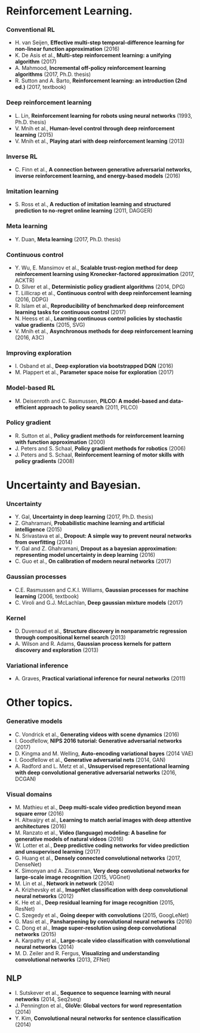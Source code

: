 # Reinforcement Learning.

### Conventional RL
- H. van Seijen, __Effective multi-step temporal-difference learning for non-linear function approximation__ (2016)
- K. De Asis et al., __Multi-step reinforcement learning: a unifying algorithm__ (2017)
- A. Mahmood, __Incremental off-policy reinforcement learning algorithms__ (2017, Ph.D. thesis)
- R. Sutton and A. Barto, __Reinforcement learning: an introduction (2nd ed.)__ (2017, textbook)

### Deep reinforcement learning
- L. Lin, __Reinforcement learning for robots using neural networks__ (1993, Ph.D. thesis)
- V. Mnih et al., __Human-level control through deep reinforcement learning__ (2015)
- V. Mnih et al., __Playing atari with deep reinforcement learning__ (2013)

### Inverse RL
- C. Finn et al., __A connection between generative adversarial networks, inverse reinforcement learning, and energy-based models__ (2016)

### Imitation learning
- S. Ross et al., __A reduction of imitation learning and structured prediction to no-regret online learning__ (2011, DAGGER)

### Meta learning
- Y. Duan, __Meta learning__ (2017, Ph.D. thesis)

### Continuous control
- Y. Wu, E. Mansimov et al., __Scalable trust-region method for deep reinforcement learning using Kronecker-factored approximation__ (2017, ACKTR)
- D. Silver et al., __Deterministic policy gradient algorithms__ (2014, DPG)
- T. Lillicrap et al., __Continuous control with deep reinforcement learning__ (2016, DDPG)
- R. Islam et al., __Reproducibility of benchmarked deep reinforcement learning tasks for continuous control__ (2017)
- N. Heess et al., __Learning continuous control policies by stochastic value gradients__ (2015, SVG)
- V. Mnih et al., __Asynchronous methods for deep reinforcement learning__ (2016, A3C)


### Improving exploration
- I. Osband et al., __Deep exploration via bootstrapped DQN__ (2016)
- M. Plappert et al., __Parameter space noise for exploration__ (2017)

### Model-based RL
- M. Deisenroth and C. Rasmussen, __PILCO: A model-based and data-efficient approach to policy search__ (2011, PILCO)

### Policy gradient
- R. Sutton et al., __Policy gradient methods for reinforcement learning with function approximation__ (2000)
- J. Peters and S. Schaal, __Policy gradient methods for robotics__ (2006)
- J. Peters and S. Schaal, __Reinforcement learning of motor skills with policy gradients__ (2008)


# Uncertainty and Bayesian.

### Uncertainty
- Y. Gal, __Uncertainty in deep learning__ (2017, Ph.D. thesis)
- Z. Ghahramani, __Probabilistic machine learning and artificial intelligence__ (2015)
- N. Srivastava et al., __Dropout: A simple way to prevent neural networks from overfitting__ (2014)
- Y. Gal and Z. Ghahramani, __Dropout as a bayesian approximation: representing model uncertainty in deep learning__ (2016)
- C. Guo et al., __On calibration of modern neural networks__ (2017)

### Gaussian processes
- C.E. Rasmussen and C.K.I. Williams, __Gaussian processes for machine learning__ (2006, textbook)
- C. Viroli and G.J. McLachlan, __Deep gaussian mixture models__ (2017)

### Kernel
- D. Duvenaud et al., __Structure discovery in nonparametric regression through compositional kernel search__ (2013)
- A. Wilson and R. Adams, __Gaussian process kernels for pattern discovery and exploration__ (2013)

### Variational inference
- A. Graves, __Practical variational inference for neural networks__ (2011)


# Other topics.

### Generative models
- C. Vondrick et al., __Generating videos with scene dynamics__ (2016)
- I. Goodfellow, __NIPS 2016 tutorial: Generative adversarial networks__ (2017)
- D. Kingma and M. Welling, __Auto-encoding variational bayes__ (2014 VAE)
- I. Goodfellow et al., __Generative adversarial nets__ (2014, GAN)
- A. Radford and L. Metz et al., __Unsupervised representational learning with deep convolutional generative adversarial networks__ (2016, DCGAN)

### Visual domains
- M. Mathieu et al., __Deep multi-scale video prediction beyond mean square error__ (2016)
- H. Altwaijry et al., __Learning to match aerial images with deep attentive architectures__ (2016)
- M. Ranzato et al., __Video (language) modeling: A baseline for generative models of natural videos__ (2016)
- W. Lotter et al., __Deep predictive coding networks for video prediction and unsupervised learning__ (2017)
- G. Huang et al., __Densely connected convolutional networks__ (2017, DenseNet)
- K. Simonyan and A. Zisserman, __Very deep convolutional networks for large-scale image recognition__ (2015, VGGnet)
- M. Lin et al., __Network in network__ (2014)
- A. Krizhevsky et al., __ImageNet classification with deep convolutional neural networks__ (2012)
- K. He et al., __Deep residual learning for image recognition__ (2015, ResNet)
- C. Szegedy et al., __Going deeper with convolutions__ (2015, GoogLeNet)
- G. Masi et al., __Pansharpening by convolutional neural networks__ (2016)
- C. Dong et al., __Image super-resolution using deep convolutional networks__ (2015)
- A. Karpathy et al., __Large-scale video classification with convolutional neural networks__ (2014)
- M. D. Zeiler and R. Fergus, __Visualizing and understanding convolutional networks__ (2013, ZFNet)

## NLP
- I. Sutskever et al., __Sequence to sequence learning with neural networks__ (2014, Seq2seq)
- J. Pennington et al., __GloVe: Global vectors for word representation__ (2014)
- Y. Kim, __Convolutional neural networks for sentence classification__ (2014)





